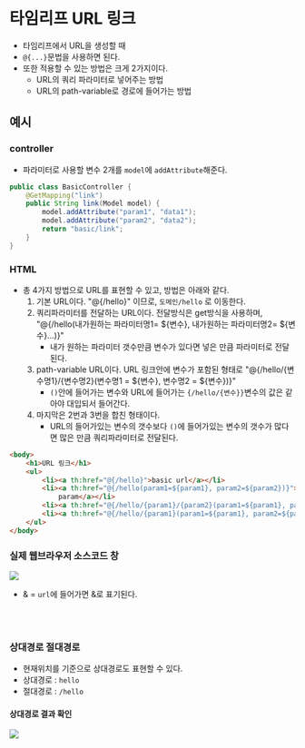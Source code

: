 # 타임리프 URL 링크
- 타임리프에서 URL을 생성할 때
- `@{...}`문법을 사용하면 된다.
- 또한 적용할 수 있는 방법은 크게 2가지이다.
  - URL의 쿼리 파라미터로 넣어주는 방법
  - URL의 path-variable로 경로에 들어가는 방법

## 예시

### controller 
 - 파라미터로 사용할 변수 2개를 `model`에 `addAttribute`해준다.
```java
public class BasicController {
    @GetMapping("link")
    public String link(Model model) {
        model.addAttribute("param1", "data1");
        model.addAttribute("param2", "data2");
        return "basic/link";
    }
}
```

### HTML
 - 총 4가지 방법으로 URL를 표현할 수 있고, 방법은 아래와 같다.
   1. 기본 URL이다. "@{/hello}" 이므로, `도메인/hello` 로 이동한다.
   2. 쿼리파라미터를 전달하는 URL이다. 전달방식은 get방식을 사용하며, "@{/hello(내가원하는 파라미터명1= ${변수}, 내가원하는 파라미터명2= ${변수}...)}"
      - 내가 원하는 파라미터 갯수만큼 변수가 있다면 넣은 만큼 파라미터로 전달 된다.
   3. path-variable URL이다. URL 링크안에 변수가 포함된 형태로 "@{/hello/{변수명1}/{변수명2}(변수명1 = ${변수}, 변수명2 = ${변수})}"
      - `()`안에 들어가는 변수와 URL에 들어가는 `{/hello/{변수}}`변수의 값은 같아야 대입되서 들어간다. 
   4. 마지막은 2번과 3번을 합친 형태이다. 
      - URL의 들어가있는 변수의 갯수보다 `()`에 들어가있는 변수의 갯수가 많다면 많은 만큼 쿼리파라미터로 전달된다.
```html
<body>
    <h1>URL 링크</h1>
    <ul>
        <li><a th:href="@{/hello}">basic url</a></li>
        <li><a th:href="@{/hello(param1=${param1}, param2=${param2})}">hello query
            param</a></li>
        <li><a th:href="@{/hello/{param1}/{param2}(param1=${param1}, param2=${param2})}">path variable</a></li>
        <li><a th:href="@{/hello/{param1}(param1=${param1}, param2=${param2})}">path variable + query parameter</a></li>
    </ul>
</body>
```
### 실제 웹브라우저 소스코드 창
<img src="https://user-images.githubusercontent.com/104331549/203548834-9c38be28-f203-47f3-9f4f-8441c795081e.png">

 - &amp; = `url`에 들어가면 &로 표기된다. 


<br>
<br>

### 상대경로 절대경로 
 - 현재위치를 기준으로 상대경로도 표현할 수 있다. 
 - 상대경로 : `hello`
 - 절대경로 : `/hello`

#### 상대경로 결과 확인
<img src="https://user-images.githubusercontent.com/104331549/203550169-d50ad3f2-4b25-4440-973c-af956b44adbc.png">